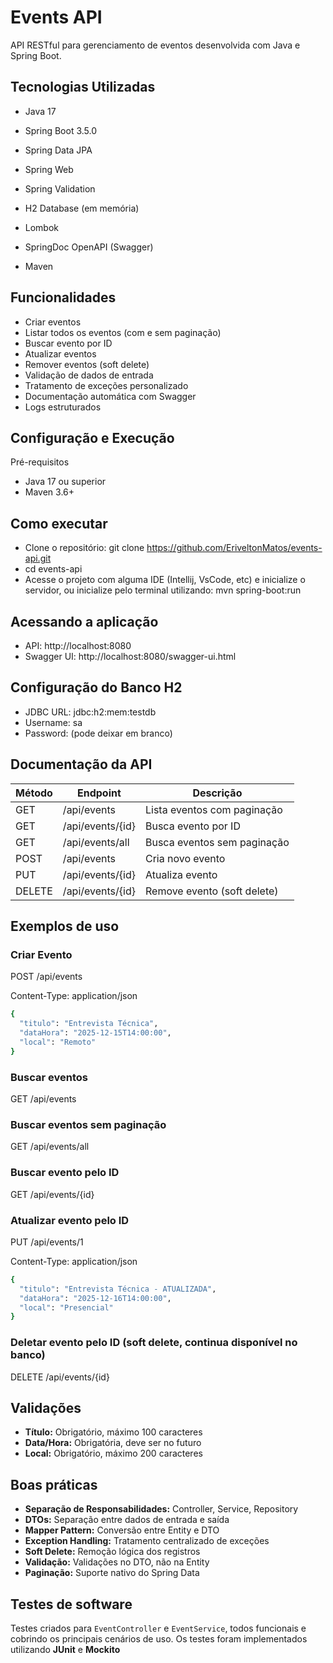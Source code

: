 # Events API
API RESTful para gerenciamento de eventos desenvolvida com Java e Spring Boot.

## Tecnologias Utilizadas

* Java 17

* Spring Boot 3.5.0

* Spring Data JPA

* Spring Web

* Spring Validation

* H2 Database (em memória)

* Lombok

* SpringDoc OpenAPI (Swagger)

* Maven

## Funcionalidades

* Criar eventos
* Listar todos os eventos (com e sem paginação)
* Buscar evento por ID
* Atualizar eventos
* Remover eventos (soft delete)
* Validação de dados de entrada
* Tratamento de exceções personalizado
* Documentação automática com Swagger
* Logs estruturados

## Configuração e Execução
Pré-requisitos

* Java 17 ou superior
* Maven 3.6+

## Como executar

* Clone o repositório: git clone https://github.com/EriveltonMatos/events-api.git
* cd events-api
* Acesse o projeto com alguma IDE (Intellij, VsCode, etc) e inicialize o servidor, ou inicialize pelo terminal utilizando: mvn spring-boot:run

## Acessando a aplicação

* API: http://localhost:8080
* Swagger UI: http://localhost:8080/swagger-ui.html

## Configuração do Banco H2
* JDBC URL: jdbc:h2:mem:testdb
* Username: sa
* Password: (pode deixar em branco)

## Documentação da API
| Método | Endpoint           | Descrição                  |
|--------|--------------------|----------------------------|
| GET    | /api/events        | Lista eventos com paginação |
| GET    | /api/events/{id}   | Busca evento por ID        |
| GET    | /api/events/all  | Busca eventos sem paginação       |
| POST   | /api/events        | Cria novo evento           |
| PUT    | /api/events/{id}   | Atualiza evento            |
| DELETE | /api/events/{id}   | Remove evento (soft delete)            |

## Exemplos de uso
### Criar Evento
POST /api/events

Content-Type: application/json
```bash
{
  "titulo": "Entrevista Técnica",
  "dataHora": "2025-12-15T14:00:00",
  "local": "Remoto"
}
```

### Buscar eventos

GET /api/events

### Buscar eventos sem paginação

GET /api/events/all

### Buscar evento pelo ID

GET /api/events/{id}

### Atualizar evento pelo ID

PUT /api/events/1

Content-Type: application/json
```bash
{
  "titulo": "Entrevista Técnica - ATUALIZADA",
  "dataHora": "2025-12-16T14:00:00",
  "local": "Presencial"
}
```
### Deletar evento pelo ID (soft delete, continua disponível no banco)

DELETE /api/events/{id}

## Validações

* **Título:** Obrigatório, máximo 100 caracteres
* **Data/Hora:** Obrigatória, deve ser no futuro
* **Local:** Obrigatório, máximo 200 caracteres

## Boas práticas

* **Separação de Responsabilidades:** Controller, Service, Repository
* **DTOs:** Separação entre dados de entrada e saída
* **Mapper Pattern:** Conversão entre Entity e DTO
* **Exception Handling:** Tratamento centralizado de exceções
* **Soft Delete:** Remoção lógica dos registros
* **Validação:** Validações no DTO, não na Entity
* **Paginação:** Suporte nativo do Spring Data

## Testes de software
Testes criados para `EventController` e `EventService`, todos funcionais e cobrindo os principais cenários de uso.
Os testes foram implementados utilizando **JUnit** e **Mockito**
